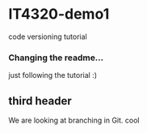# IT4320-demo1
code versioning tutorial

### Changing the readme...
just following the tutorial :)

## third header
We are looking at branching in Git. cool
